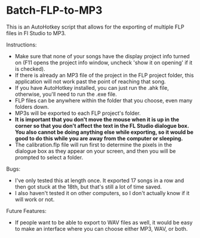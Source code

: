 Batch-FLP-to-MP3
================

This is an AutoHotkey script that allows for the exporting of multiple FLP files in Fl Studio to MP3.

Instructions:

* Make sure that none of your songs have the display project info turned on (F11 opens the project info window, uncheck 'show it on opening' if it is checked).
* If there is already an MP3 file of the project in the FLP project folder, this application will not work past the point of reaching that song.
* If you have AutoHotkey installed, you can just run the .ahk file, otherwise, you'll need to run the .exe file.
* FLP files can be anywhere within the folder that you choose, even many folders down.
* MP3s will be exported to each FLP project's folder.
* <b>It is important that you don't move the mouse when it is up in the corner so that you don't affect the text in the FL Studio dialogue box. You also cannot be doing anything else while exporting, so it would be good to do this while you are away from the computer or sleeping.</b>
* The calibration.flp file will run first to determine the pixels in the dialogue box as they appear on your screen, and then you will be prompted to select a folder.

Bugs:

* I've only tested this at length once. It exported 17 songs in a row and then got stuck at the 18th, but that's still a lot of time saved.
* I also haven't tested it on other computers, so I don't actually know if it will work or not.

Future Features:

* If people want to be able to export to WAV files as well, it would be easy to make an interface where you can choose either MP3, WAV, or both.
